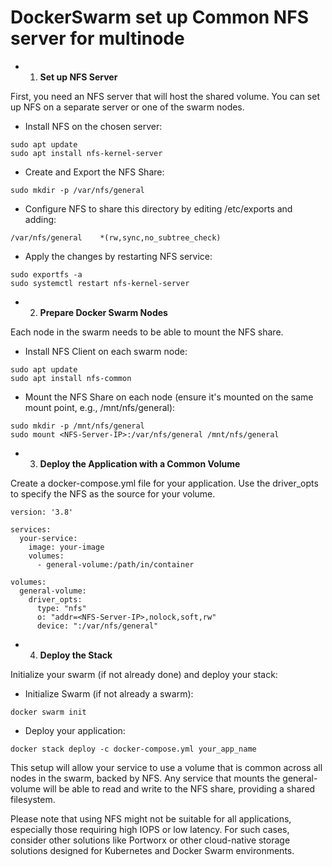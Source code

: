 # DockerSwarm set up Common NFS server for multinode

* 1. **Set up NFS Server**
   

First, you need an NFS server that will host the shared volume. You can set up NFS on a separate server or one of the swarm nodes.


* Install NFS on the chosen server:

  
```
sudo apt update
sudo apt install nfs-kernel-server
```
* Create and Export the NFS Share:

```
sudo mkdir -p /var/nfs/general
```
* Configure NFS to share this directory by editing /etc/exports and adding:
```
/var/nfs/general    *(rw,sync,no_subtree_check)
```
* Apply the changes by restarting NFS service:
```
sudo exportfs -a
sudo systemctl restart nfs-kernel-server
```

* 2. **Prepare Docker Swarm Nodes**

Each node in the swarm needs to be able to mount the NFS share.

* Install NFS Client on each swarm node:

```
sudo apt update
sudo apt install nfs-common
```

* Mount the NFS Share on each node (ensure it's mounted on the same mount point, e.g., /mnt/nfs/general):

```
sudo mkdir -p /mnt/nfs/general
sudo mount <NFS-Server-IP>:/var/nfs/general /mnt/nfs/general
```

* 3. **Deploy the Application with a Common Volume**

Create a docker-compose.yml file for your application. Use the driver_opts to specify the NFS as the source for your volume.


```
version: '3.8'

services:
  your-service:
    image: your-image
    volumes:
      - general-volume:/path/in/container

volumes:
  general-volume:
    driver_opts:
      type: "nfs"
      o: "addr=<NFS-Server-IP>,nolock,soft,rw"
      device: ":/var/nfs/general"
```

* 4. **Deploy the Stack**
  
Initialize your swarm (if not already done) and deploy your stack:

* Initialize Swarm (if not already a swarm):

```
docker swarm init
```
* Deploy your application:
```
docker stack deploy -c docker-compose.yml your_app_name
```



This setup will allow your service to use a volume that is common across all nodes in the swarm, backed by NFS. Any service that mounts the general-volume will be able to read and write to the NFS share, providing a shared filesystem.

Please note that using NFS might not be suitable for all applications, especially those requiring high IOPS or low latency. For such cases, consider other solutions like Portworx or other cloud-native storage solutions designed for Kubernetes and Docker Swarm environments.


